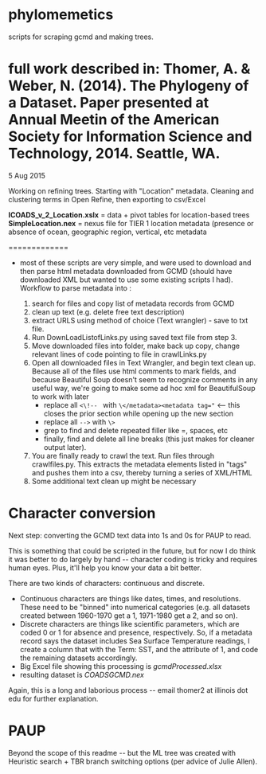 phylomemetics
=============

scripts for scraping gcmd and making trees.

full work described in: 
Thomer, A. & Weber, N. (2014).  The Phylogeny of a Dataset.  Paper presented at Annual Meetin of the American Society for Information Science and Technology, 2014.  Seattle, WA.
=============
5 Aug 2015

Working on refining trees.  Starting with "Location" metadata. Cleaning and clustering terms in Open Refine, then exporting to csv/Excel

**ICOADS_v_2_Location.xslx** = data + pivot tables for location-based trees
**SimpleLocation.nex** = nexus file for TIER 1 location metadata (presence or absence of ocean, geographic region, vertical, etc metadata



=============
- most of these scripts are very simple, and were used to download and then parse html metadata downloaded from GCMD (should have downloaded XML but wanted to use some existing scripts I had). Workflow to parse metadata into :

     1. search for files and copy list of metadata records from GCMD
     2. clean up text (e.g.  delete free text description)
     3. extract URLS using method of choice (Text wrangler) -  save to txt file.  
     4. Run DownLoadListofLinks.py using saved text file from step 3.
     5. Move downloaded files into folder, make back up copy, change relevant lines of code pointing to file in crawlLinks.py
     6. Open all downloaded files in Text Wrangler, and begin text clean up. Because all of the files use html comments to mark fields, and because Beautiful Soup doesn't seem to recognize comments in any useful way, we're going to make some ad hoc xml for BeautifulSoup to work with later
          * replace all `<\!-- ` with `\</metadata><metadata tag="`   <-- this closes the prior section while opening up the new section
          * replace all `-->` with `\>`
          * grep to find and delete repeated filler like =, spaces, etc
          * finally, find and delete all line breaks (this just makes for cleaner output later).
     7. You are finally ready to crawl the text.  Run files through crawlfiles.py.  This extracts the metadata elements listed in "tags" and pushes them into a csv, thereby turning a series of XML/HTML
     8. Some additional text clean up might be necessary
     
     
Character conversion 
=============
Next step: converting the GCMD text data into 1s and 0s for PAUP to read.  

This is something that could be scripted in the future, but for now I do think it was better to do largely by hand -- character coding is tricky and requires human eyes.  Plus, it'll help you know your data a bit better.
     
There are two kinds of characters: continuous and discrete.

- Continuous characters are things like dates, times, and resolutions.  These need to be "binned" into numerical categories (e.g. all datasets created between 1960-1970 get a 1, 1971-1980 get a 2, and so on).
- Discrete characters are things like scientific parameters, which are coded 0 or 1 for absence and presence, respectively.  So, if a metadata record says the dataset includes Sea Surface Temperature readings, I create a column that with the Term: SST, and the attribute of 1, and code the remaining datasets accordingly.
- Big Excel file showing this processing is *gcmdProcessed.xlsx*
- resulting dataset is *COADSGCMD.nex*
     
Again, this is a long and laborious process -- email thomer2 at illinois dot edu for further explanation.
     
PAUP
=============
Beyond the scope of this readme -- but the ML tree was created with Heuristic search + TBR branch switching options (per advice of Julie Allen). 

